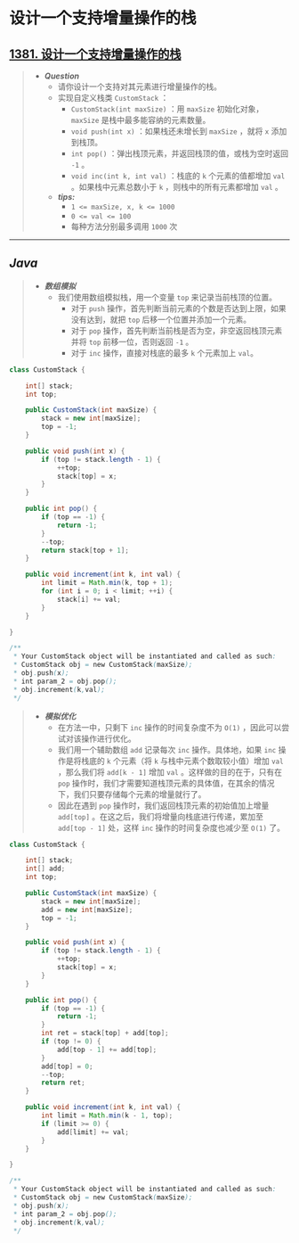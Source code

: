 # 设计一个支持增量操作的栈

## [1381. 设计一个支持增量操作的栈](https://leetcode.cn/problems/design-a-stack-with-increment-operation/)

> - ***Question***
>   - 请你设计一个支持对其元素进行增量操作的栈。
>   - 实现自定义栈类 `CustomStack` ：
>     - `CustomStack(int maxSize)` ：用 `maxSize` 初始化对象，`maxSize` 是栈中最多能容纳的元素数量。
>     - `void push(int x)` ：如果栈还未增长到 `maxSize` ，就将 `x` 添加到栈顶。
>     - `int pop()` ：弹出栈顶元素，并返回栈顶的值，或栈为空时返回 `-1` 。
>     - `void inc(int k, int val)` ：栈底的 `k` 个元素的值都增加 `val` 。如果栈中元素总数小于 `k` ，则栈中的所有元素都增加 `val` 。
>   - ***tips:***
>     - `1 <= maxSize, x, k <= 1000`
>     - `0 <= val <= 100`
>     - 每种方法分别最多调用 `1000` 次

---

## *Java*

> - ***数组模拟***
>   - 我们使用数组模拟栈，用一个变量 `top` 来记录当前栈顶的位置。
>     - 对于 `push` 操作，首先判断当前元素的个数是否达到上限，如果没有达到，就把 `top` 后移一个位置并添加一个元素。
>     - 对于 `pop` 操作，首先判断当前栈是否为空，非空返回栈顶元素并将 `top` 前移一位，否则返回 `-1` 。
>     - 对于 `inc` 操作，直接对栈底的最多 `k` 个元素加上 `val`。

```java
class CustomStack {

    int[] stack;
    int top;

    public CustomStack(int maxSize) {
        stack = new int[maxSize];
        top = -1;
    }

    public void push(int x) {
        if (top != stack.length - 1) {
            ++top;
            stack[top] = x;
        }
    }

    public int pop() {
        if (top == -1) {
            return -1;
        }
        --top;
        return stack[top + 1];
    }

    public void increment(int k, int val) {
        int limit = Math.min(k, top + 1);
        for (int i = 0; i < limit; ++i) {
            stack[i] += val;
        }
    }

}

/**
 * Your CustomStack object will be instantiated and called as such:
 * CustomStack obj = new CustomStack(maxSize);
 * obj.push(x);
 * int param_2 = obj.pop();
 * obj.increment(k,val);
 */
```

> - ***模拟优化***
>   - 在方法一中，只剩下 `inc` 操作的时间复杂度不为 `O(1)` ，因此可以尝试对该操作进行优化。
>   - 我们用一个辅助数组 `add` 记录每次 `inc` 操作。具体地，如果 `inc` 操作是将栈底的 `k` 个元素（将 `k` 与栈中元素个数取较小值）增加 `val` ，那么我们将 `add[k - 1]` 增加 `val` 。这样做的目的在于，只有在 `pop` 操作时，我们才需要知道栈顶元素的具体值，在其余的情况下，我们只要存储每个元素的增量就行了。
>   - 因此在遇到 `pop` 操作时，我们返回栈顶元素的初始值加上增量  `add[top]` 。在这之后，我们将增量向栈底进行传递，累加至 `add[top - 1]` 处，这样 `inc` 操作的时间复杂度也减少至 `O(1)` 了。

```java
class CustomStack {

    int[] stack;
    int[] add;
    int top;

    public CustomStack(int maxSize) {
        stack = new int[maxSize];
        add = new int[maxSize];
        top = -1;
    }

    public void push(int x) {
        if (top != stack.length - 1) {
            ++top;
            stack[top] = x;
        }
    }

    public int pop() {
        if (top == -1) {
            return -1;
        }
        int ret = stack[top] + add[top];
        if (top != 0) {
            add[top - 1] += add[top];
        }
        add[top] = 0;
        --top;
        return ret;
    }

    public void increment(int k, int val) {
        int limit = Math.min(k - 1, top);
        if (limit >= 0) {
            add[limit] += val;
        }
    }

}

/**
 * Your CustomStack object will be instantiated and called as such:
 * CustomStack obj = new CustomStack(maxSize);
 * obj.push(x);
 * int param_2 = obj.pop();
 * obj.increment(k,val);
 */
```
